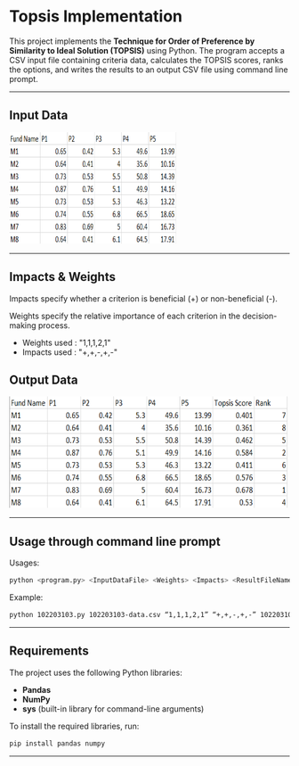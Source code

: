 # Topsis Implementation

This project implements the **Technique for Order of Preference by Similarity to Ideal Solution (TOPSIS)** using Python. The program accepts a CSV input file containing criteria data, calculates the TOPSIS scores, ranks the options, and writes the results to an output CSV file using command line prompt.

---

## Input Data
<img src="static/input_data.png" alt="Input Data" width="300" height="200" />

---

## Impacts & Weights
Impacts specify whether a criterion is beneficial (+) or non-beneficial (-). 

Weights specify the relative importance of each criterion in the decision-making process.


- Weights used : "1,1,1,2,1"
- Impacts used : "+,+,-,+,-"

## Output Data
<img src="static/output_data.png" alt="Output Data" width="500" height="200" />

---

## Usage through command line prompt
Usages:
```bash
python <program.py> <InputDataFile> <Weights> <Impacts> <ResultFileName>
```
Example: 
```bash
python 102203103.py 102203103-data.csv “1,1,1,2,1” “+,+,-,+,-” 102203103-result.csv
```
--- 

## Requirements
The project uses the following Python libraries:
- **Pandas**
- **NumPy**
- **sys** (built-in library for command-line arguments)

To install the required libraries, run:
```bash
pip install pandas numpy
```

---




 
